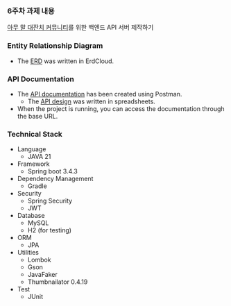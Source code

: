 ### 6주차 과제 내용
[아무 말 대잔치 커뮤니티](https://github.com/juintination/say-anything-party)를 위한 백엔드 API 서버 제작하기

### Entity Relationship Diagram
- The [ERD](https://www.erdcloud.com/d/jnEJjaPDkS2TSJryZ) was written in ErdCloud.

### API Documentation
- The [API documentation](https://documenter.getpostman.com/view/32366655/2sAYkAQ2SV) has been created using Postman.
  - The [API design](https://docs.google.com/spreadsheets/d/1XtaprZiO0qpKhq4kh3CNOoHPTgc19yCJOXGnPUA-X58/edit?gid=1878554884#gid=1878554884) was written in spreadsheets.
- When the project is running, you can access the documentation through the base URL.

### Technical Stack
- Language
  - JAVA 21
- Framework
  - Spring boot 3.4.3
- Dependency Management
  - Gradle
- Security
  - Spring Security
  - JWT
- Database
  - MySQL
  - H2 (for testing)
- ORM
  - JPA
- Utilities
  - Lombok
  - Gson
  - JavaFaker
  - Thumbnailator 0.4.19
- Test
  - JUnit
